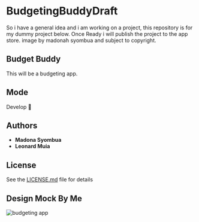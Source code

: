 # BudgetingBuddyDraft

So i have a general idea and i am working on a project, this repository is for my dummy project below. 
Once Ready i will publish the project to the app store. image by madonah syombua and subject to copyright.

## Budget Buddy

This will be a budgeting app.

## Mode
Develop 🔧



## Authors
* **Madona Syombua** 
* **Leonard Muia** 


## License

See the [LICENSE.md]() file for details

## Design Mock By Me 

![budgeting app](https://user-images.githubusercontent.com/11560987/35936884-3214f19a-0c0a-11e8-954d-95fcf159bd31.png)
